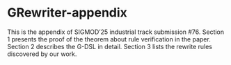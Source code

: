 # GRewriter-appendix
This is the appendix of SIGMOD’25 industrial track submission #76. 
Section 1 presents the proof of the theorem about rule verification in the paper. Section 2 describes the G-DSL in detail. Section 3 lists the rewrite rules discovered by our work.
